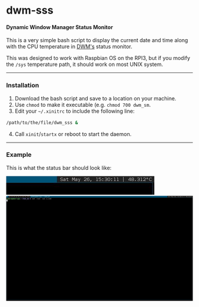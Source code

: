 dwm-sss
======

#### Dynamic Window Manager Status Monitor

This is a very simple bash script to display the current date and time along with the CPU temperature in [DWM's](https://dwm.suckless.org/status_monitor/) status monitor.

This was designed to work with Raspbian OS on the RPI3, but if you modify the `/sys` temperature path, it should work on most UNIX system.

---

### Installation

1. Download the bash script and save to a location on your machine.
2. Use `chmod` to make it executable  (e.g. `chmod 700 dwm_sm`.
3. Edit your `~/.xinitrc` to include the following line:

```sh
/path/to/the/file/dwm_sss &
```

4. Call `xinit`/`startx` or reboot to start the daemon.

---

### Example

This is what the status bar should look like:

![closeup](closeup.jpg)
![screenshot](screenshot.jpg)
